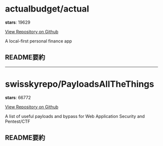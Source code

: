 
# actualbudget/actual

**stars**: 19629

[View Repository on Github](https://github.com/actualbudget/actual)

A local-first personal finance app

## README要約


---

# swisskyrepo/PayloadsAllTheThings

**stars**: 66772

[View Repository on Github](https://github.com/swisskyrepo/PayloadsAllTheThings)

A list of useful payloads and bypass for Web Application Security and Pentest/CTF

## README要約

